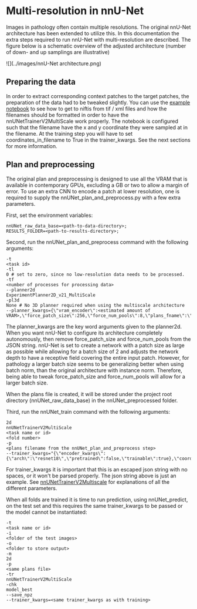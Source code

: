 # Multi-resolution in nnU-Net

Images in pathology often contain multiple resolutions. The original nnU-Net architecture has been extended
to utilize this. In this documentation the extra steps required to run nnU-Net with multi-resolution are described.
The figure below is a schematic overview of the adjusted architecture (number of down- and up samplings are
illustrative)

![](../images/nnU-Net architecture.png)

## Preparing the data

In order to extract corresponding context patches to the target patches, the preparation of the data had to be tweaked
slightly. You can use the [example notebook](./creat_nnUNet_data_and_dataset_json_example.ipynb) to see how to get to
niftis from tif / xml files and how the filenames should be formatted in order to have the nnUNetTrainerV2MultiScale
work properly. The notebook is configured such that the filename have the x and y coordinate they were sampled at in the
filename. At the training step you will have to set coordinates_in_filename to True in the trainer_kwargs. See the next
sections for more information.

## Plan and preprocessing

The original plan and preprocessing is designed to use all the VRAM that is available in contemporary GPUs, excluding
a GB or two to allow a margin of error. To use an extra CNN to encode a patch at lower resolution, one is required to
supply the nnUNet_plan_and_preprocess.py with a few extra parameters.

First, set the environment variables:

```
nnUNet_raw_data_base=<path-to-data-directory>;
RESULTS_FOLDER=<path-to-results-directory>;
```

Second, run the nnUNet_plan_and_preprocess command with the following arguments:

```
-t 
<task id>
-tl
0 # set to zero, since no low-resolution data needs to be processed.
-tf
<number of processes for processing data>
--planner2d
ExperimentPlanner2D_v21_MultiScale
-pl3d
None # No 3D planner required when using the multiscale architecture
--planner_kwargs={\"vram_encoder\":<estimated amount of VRAM>,\"force_patch_size\":256,\"force_num_pools\":8,\"plans_fname\":\"nnUNetPlansv2.1_self_configuring_256ps.pkl\"}
```

The planner_kwargs are the key word arguments given to the planner2d. When you want nnU-Net to configure its
architecture
completely autonomously, then remove force_patch_size and force_num_pools from the JSON string. nnU-Net is set to
create a network with a patch size as large as possible while allowing for a batch size of 2 and adjusts the network
depth to have a receptive field covering the entire input patch. However, for pathology a larger batch size seems
to be generalizing better when using batch norm, than the original architecture with instance norm. Therefore,
being able to tweak force_patch_size and force_num_pools will allow for a larger batch size.

When the plans file is created, it will be stored under the project root directory (nnUNet_raw_data_base) in the
nnUNet_preprocessed folder.

Third, run the nnUNet_train command with the following arguments:

```
2d
nnUNetTrainerV2MultiScale
<task name or id>
<fold number>
-p
<plans filename from the nnUNet_plan_and_preprocess step>
--trainer_kwargs="{\"encoder_kwargs\":{\"arch\":\"resnet18\",\"pretrained\":false,\"trainable\":true},\"coordinates_in_filename\":true,\"data_origin\":\"/data/pathology/archives/endometrium/endoaid/wsis/development/dense_annotations/tif/*\",\"spacing\":2.0,\"plot_validation_results\":true,\"debug_plot_color_values\":\"white,firebrick,pink,purple,red,green,blue,blue\",\"norm_op\":\"batch\"}"
```

For trainer_kwargs it is important that this is an escaped json string with no spaces, or it won't be parsed properly.
The json string above is just an example.
See [nnUNetTrainerV2Multiscale](../../nnunet/training/network_training/diag/nnUNetTrainerV2MultiScale.py) for
explanations of all the different parameters.

When all folds are trained it is time to run prediction, using nnUNet_predict, on the test set and this requires the
same trainer_kwargs to be passed or the model cannot be instantiated:

```
-t
<task name or id>
-i
<folder of the test images>
-o
<folder to store output>
-m
2d 
-p
<same plans file>
-tr
nnUNetTrainerV2MultiScale
-chk
model_best
--save_npz
--trainer_kwargs=<same trainer_kwargs as with training>
```


